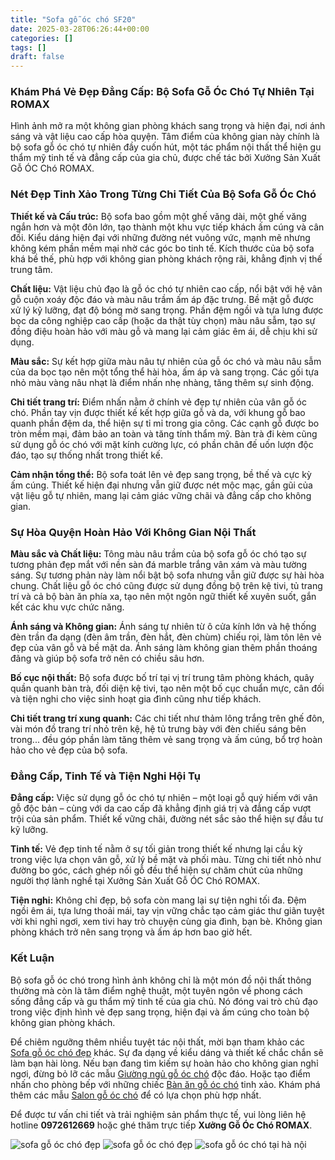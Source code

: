 ```yaml
---
title: "Sofa gỗ óc chó SF20"
date: 2025-03-28T06:26:44+00:00
categories: []
tags: []
draft: false
---
```

### Khám Phá Vẻ Đẹp Đẳng Cấp: Bộ Sofa Gỗ Óc Chó Tự Nhiên Tại ROMAX

Hình ảnh mở ra một không gian phòng khách sang trọng và hiện đại, nơi ánh sáng và vật liệu cao cấp hòa quyện. Tâm điểm của không gian này chính là bộ sofa gỗ óc chó tự nhiên đầy cuốn hút, một tác phẩm nội thất thể hiện gu thẩm mỹ tinh tế và đẳng cấp của gia chủ, được chế tác bởi Xưởng Sản Xuất Gỗ ÓC Chó ROMAX.

### Nét Đẹp Tinh Xảo Trong Từng Chi Tiết Của Bộ Sofa Gỗ Óc Chó

**Thiết kế và Cấu trúc:** Bộ sofa bao gồm một ghế văng dài, một ghế văng ngắn hơn và một đôn lớn, tạo thành một khu vực tiếp khách ấm cúng và cân đối. Kiểu dáng hiện đại với những đường nét vuông vức, mạnh mẽ nhưng không kém phần mềm mại nhờ các góc bo tinh tế. Kích thước của bộ sofa khá bề thế, phù hợp với không gian phòng khách rộng rãi, khẳng định vị thế trung tâm.

**Chất liệu:** Vật liệu chủ đạo là gỗ óc chó tự nhiên cao cấp, nổi bật với hệ vân gỗ cuộn xoáy độc đáo và màu nâu trầm ấm áp đặc trưng. Bề mặt gỗ được xử lý kỹ lưỡng, đạt độ bóng mờ sang trọng. Phần đệm ngồi và tựa lưng được bọc da công nghiệp cao cấp (hoặc da thật tùy chọn) màu nâu sẫm, tạo sự đồng điệu hoàn hảo với màu gỗ và mang lại cảm giác êm ái, dễ chịu khi sử dụng.

**Màu sắc:** Sự kết hợp giữa màu nâu tự nhiên của gỗ óc chó và màu nâu sẫm của da bọc tạo nên một tổng thể hài hòa, ấm áp và sang trọng. Các gối tựa nhỏ màu vàng nâu nhạt là điểm nhấn nhẹ nhàng, tăng thêm sự sinh động.

**Chi tiết trang trí:** Điểm nhấn nằm ở chính vẻ đẹp tự nhiên của vân gỗ óc chó. Phần tay vịn được thiết kế kết hợp giữa gỗ và da, với khung gỗ bao quanh phần đệm da, thể hiện sự tỉ mỉ trong gia công. Các cạnh gỗ được bo tròn mềm mại, đảm bảo an toàn và tăng tính thẩm mỹ. Bàn trà đi kèm cũng sử dụng gỗ óc chó với mặt kính cường lực, có phần chân đế uốn lượn độc đáo, tạo sự thống nhất trong thiết kế.

**Cảm nhận tổng thể:** Bộ sofa toát lên vẻ đẹp sang trọng, bề thế và cực kỳ ấm cúng. Thiết kế hiện đại nhưng vẫn giữ được nét mộc mạc, gần gũi của vật liệu gỗ tự nhiên, mang lại cảm giác vững chãi và đẳng cấp cho không gian.

### Sự Hòa Quyện Hoàn Hảo Với Không Gian Nội Thất

**Màu sắc và Chất liệu:** Tông màu nâu trầm của bộ sofa gỗ óc chó tạo sự tương phản đẹp mắt với nền sàn đá marble trắng vân xám và màu tường sáng. Sự tương phản này làm nổi bật bộ sofa nhưng vẫn giữ được sự hài hòa chung. Chất liệu gỗ óc chó cũng được sử dụng đồng bộ trên kệ tivi, tủ trang trí và cả bộ bàn ăn phía xa, tạo nên một ngôn ngữ thiết kế xuyên suốt, gắn kết các khu vực chức năng.

**Ánh sáng và Không gian:** Ánh sáng tự nhiên từ ô cửa kính lớn và hệ thống đèn trần đa dạng (đèn âm trần, đèn hắt, đèn chùm) chiếu rọi, làm tôn lên vẻ đẹp của vân gỗ và bề mặt da. Ánh sáng làm không gian thêm phần thoáng đãng và giúp bộ sofa trở nên có chiều sâu hơn.

**Bố cục nội thất:** Bộ sofa được bố trí tại vị trí trung tâm phòng khách, quây quần quanh bàn trà, đối diện kệ tivi, tạo nên một bố cục chuẩn mực, cân đối và tiện nghi cho việc sinh hoạt gia đình cũng như tiếp khách.

**Chi tiết trang trí xung quanh:** Các chi tiết như thảm lông trắng trên ghế đôn, vài món đồ trang trí nhỏ trên kệ, hệ tủ trưng bày với đèn chiếu sáng bên trong... đều góp phần làm tăng thêm vẻ sang trọng và ấm cúng, bổ trợ hoàn hảo cho vẻ đẹp của bộ sofa.

### Đẳng Cấp, Tinh Tế và Tiện Nghi Hội Tụ

**Đẳng cấp:** Việc sử dụng gỗ óc chó tự nhiên – một loại gỗ quý hiếm với vân gỗ độc bản – cùng với da cao cấp đã khẳng định giá trị và đẳng cấp vượt trội của sản phẩm. Thiết kế vững chãi, đường nét sắc sảo thể hiện sự đầu tư kỹ lưỡng.

**Tinh tế:** Vẻ đẹp tinh tế nằm ở sự tối giản trong thiết kế nhưng lại cầu kỳ trong việc lựa chọn vân gỗ, xử lý bề mặt và phối màu. Từng chi tiết nhỏ như đường bo góc, cách ghép nối gỗ đều thể hiện sự chăm chút của những người thợ lành nghề tại Xưởng Sản Xuất Gỗ ÓC Chó ROMAX.

**Tiện nghi:** Không chỉ đẹp, bộ sofa còn mang lại sự tiện nghi tối đa. Đệm ngồi êm ái, tựa lưng thoải mái, tay vịn vững chắc tạo cảm giác thư giãn tuyệt vời khi nghỉ ngơi, xem tivi hay trò chuyện cùng gia đình, bạn bè. Không gian phòng khách trở nên sang trọng và ấm áp hơn bao giờ hết.

### Kết Luận

Bộ sofa gỗ óc chó trong hình ảnh không chỉ là một món đồ nội thất thông thường mà còn là tâm điểm nghệ thuật, một tuyên ngôn về phong cách sống đẳng cấp và gu thẩm mỹ tinh tế của gia chủ. Nó đóng vai trò chủ đạo trong việc định hình vẻ đẹp sang trọng, hiện đại và ấm cúng cho toàn bộ không gian phòng khách.

Để chiêm ngưỡng thêm nhiều tuyệt tác nội thất, mời bạn tham khảo các [Sofa gỗ óc chó đẹp](https://romax.vn/danh-muc/phong-khach/sofa-go-oc-cho/) khác. Sự đa dạng về kiểu dáng và thiết kế chắc chắn sẽ làm bạn hài lòng. Nếu bạn đang tìm kiếm sự hoàn hảo cho không gian nghỉ ngơi, đừng bỏ lỡ các mẫu [Giường ngủ gỗ óc chó](https://romax.vn/danh-muc/phong-ngu/giuong-go-oc-cho/) độc đáo. Hoặc tạo điểm nhấn cho phòng bếp với những chiếc [Bàn ăn gỗ óc chó](https://romax.vn/danh-muc/phong-bep/ban-an-go-oc-cho/) tinh xảo. Khám phá thêm các mẫu [Salon gỗ óc chó](https://romax.vn/danh-muc/phong-khach/sofa-go-oc-cho/) để có lựa chọn phù hợp nhất.

Để được tư vấn chi tiết và trải nghiệm sản phẩm thực tế, vui lòng liên hệ hotline **0972612669** hoặc ghé thăm trực tiếp **Xưởng Gỗ Óc Chó ROMAX**.

![sofa gỗ óc chó đẹp](/img/sofa/sf20/sofa-go-oc-cho-sf20-1.webp)
![sofa gỗ óc chó đẹp](/img/sofa/sf20/sofa-go-oc-cho-sf20-2.webp)
![sofa gỗ óc chó tại hà nội](/img/sofa/sf20/sofa-go-oc-cho-sf20-3.webp)